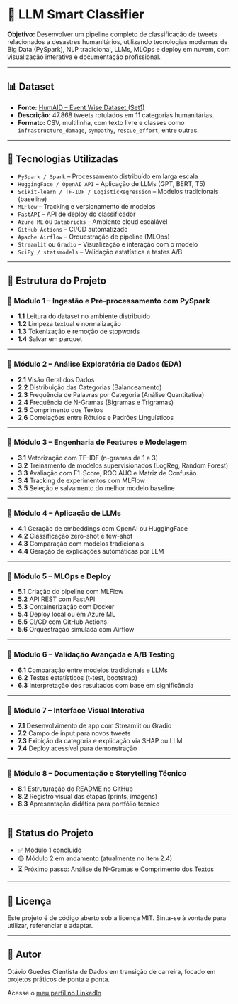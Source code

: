 # 🤖 LLM Smart Classifier

**Objetivo:** Desenvolver um pipeline completo de classificação de tweets relacionados a desastres humanitários, utilizando tecnologias modernas de Big Data (PySpark), NLP tradicional, LLMs, MLOps e deploy em nuvem, com visualização interativa e documentação profissional.

---

## 📊 Dataset

- **Fonte:** [HumAID – Event Wise Dataset (Set1)](https://crisisnlp.qcri.org/humaid_dataset.html)
- **Descrição:** 47.868 tweets rotulados em 11 categorias humanitárias.
- **Formato:** CSV, multilinha, com texto livre e classes como `infrastructure_damage`, `sympathy`, `rescue_effort`, entre outras.

---

## 🚀 Tecnologias Utilizadas

- `PySpark / Spark` – Processamento distribuído em larga escala
- `HuggingFace / OpenAI API` – Aplicação de LLMs (GPT, BERT, T5)
- `Scikit-learn / TF-IDF / LogisticRegression` – Modelos tradicionais (baseline)
- `MLFlow` – Tracking e versionamento de modelos
- `FastAPI` – API de deploy do classificador
- `Azure ML` ou `Databricks` – Ambiente cloud escalável
- `GitHub Actions` – CI/CD automatizado
- `Apache Airflow` – Orquestração de pipeline (MLOps)
- `Streamlit` ou `Gradio` – Visualização e interação com o modelo
- `SciPy / statsmodels` – Validação estatística e testes A/B

---

## 🧱 Estrutura do Projeto

### 🔹 Módulo 1 – Ingestão e Pré-processamento com PySpark

- **1.1** Leitura do dataset no ambiente distribuído
- **1.2** Limpeza textual e normalização
- **1.3** Tokenização e remoção de stopwords
- **1.4** Salvar em parquet

---

### 🔹 Módulo 2 – Análise Exploratória de Dados (EDA)

- **2.1** Visão Geral dos Dados
- **2.2** Distribuição das Categorias (Balanceamento)
- **2.3** Frequência de Palavras por Categoria (Análise Quantitativa)
- **2.4** Frequência de N-Gramas (Bigramas e Trigramas)
- **2.5** Comprimento dos Textos
- **2.6** Correlações entre Rótulos e Padrões Linguísticos

---

### 🔹 Módulo 3 – Engenharia de Features e Modelagem

- **3.1** Vetorização com TF-IDF (n-gramas de 1 a 3)
- **3.2** Treinamento de modelos supervisionados (LogReg, Random Forest)
- **3.3** Avaliação com F1-Score, ROC AUC e Matriz de Confusão
- **3.4** Tracking de experimentos com MLFlow
- **3.5** Seleção e salvamento do melhor modelo baseline

---

### 🔹 Módulo 4 – Aplicação de LLMs

- **4.1** Geração de embeddings com OpenAI ou HuggingFace
- **4.2** Classificação zero-shot e few-shot
- **4.3** Comparação com modelos tradicionais
- **4.4** Geração de explicações automáticas por LLM

---

### 🔹 Módulo 5 – MLOps e Deploy

- **5.1** Criação do pipeline com MLFlow
- **5.2** API REST com FastAPI
- **5.3** Containerização com Docker
- **5.4** Deploy local ou em Azure ML
- **5.5** CI/CD com GitHub Actions
- **5.6** Orquestração simulada com Airflow

---

### 🔹 Módulo 6 – Validação Avançada e A/B Testing

- **6.1** Comparação entre modelos tradicionais e LLMs
- **6.2** Testes estatísticos (t-test, bootstrap)
- **6.3** Interpretação dos resultados com base em significância

---

### 🔹 Módulo 7 – Interface Visual Interativa

- **7.1** Desenvolvimento de app com Streamlit ou Gradio
- **7.2** Campo de input para novos tweets
- **7.3** Exibição da categoria e explicação via SHAP ou LLM
- **7.4** Deploy acessível para demonstração

---

### 🔹 Módulo 8 – Documentação e Storytelling Técnico

- **8.1** Estruturação do README no GitHub
- **8.2** Registro visual das etapas (prints, imagens)
- **8.3** Apresentação didática para portfólio técnico

---

## 📌 Status do Projeto

- ✅ Módulo 1 concluído
- 🟡 Módulo 2 em andamento (atualmente no item 2.4)
- ⏳ Próximo passo: Análise de N-Gramas e Comprimento dos Textos

---

## 📎 Licença

Este projeto é de código aberto sob a licença MIT. Sinta-se à vontade para utilizar, referenciar e adaptar.

---

## 📅 Autor
Otávio Guedes
Cientista de Dados em transição de carreira, focado em projetos práticos de ponta a ponta.

Acesse o [meu perfil no LinkedIn](https://www.linkedin.com/in/otaviomendesguedes/)
